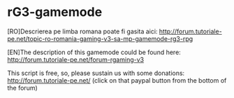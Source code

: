 # rG3-gamemode
[RO]Descrierea pe limba romana poate fi gasita aici: http://forum.tutoriale-pe.net/topic-ro-romania-gaming-v3-sa-mp-gamemode-rg3-rpg

[EN]The description of this gamemode could be found here: http://forum.tutoriale-pe.net/forum-rgaming-v3

This script is free, so, please sustain us with some donations: http://forum.tutoriale-pe.net/ (click on that paypal button from the bottom of the forum)
